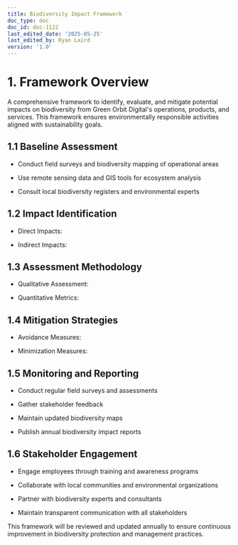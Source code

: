 ```yaml
---
title: Biodiversity Impact Framework
doc_type: doc
doc_id: doc-1122
last_edited_date: '2025-05-25'
last_edited_by: Ryan Laird
version: '1.0'
---
```


# 1. Framework Overview

A comprehensive framework to identify, evaluate, and mitigate potential impacts on biodiversity from Green Orbit Digital's operations, products, and services. This framework ensures environmentally responsible activities aligned with sustainability goals.

## 1.1 Baseline Assessment

- Conduct field surveys and biodiversity mapping of operational areas

- Use remote sensing data and GIS tools for ecosystem analysis

- Consult local biodiversity registers and environmental experts

## 1.2 Impact Identification

- Direct Impacts:

- Indirect Impacts:

## 1.3 Assessment Methodology

- Qualitative Assessment:

- Quantitative Metrics:

## 1.4 Mitigation Strategies

- Avoidance Measures:

- Minimization Measures:

## 1.5 Monitoring and Reporting

- Conduct regular field surveys and assessments

- Gather stakeholder feedback

- Maintain updated biodiversity maps

- Publish annual biodiversity impact reports

## 1.6 Stakeholder Engagement

- Engage employees through training and awareness programs

- Collaborate with local communities and environmental organizations

- Partner with biodiversity experts and consultants

- Maintain transparent communication with all stakeholders

This framework will be reviewed and updated annually to ensure continuous improvement in biodiversity protection and management practices.
